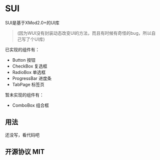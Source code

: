 # SUI
SUI是基于XMod2.0+的UI库
> (因为WUI没有封装动态改变UI的方法，而且有时候有奇怪的bug，所以自己写了个UI库)

已实现的组件有：
+ Button 按钮
+ CheckBox 复选框
+ RadioBox 单选框
+ ProgressBar 进度条
+ TabPage 标签页

暂未实现的组件有：
+ ComboBox 组合框

## 用法

还没写，看代码吧

## 开源协议 MIT